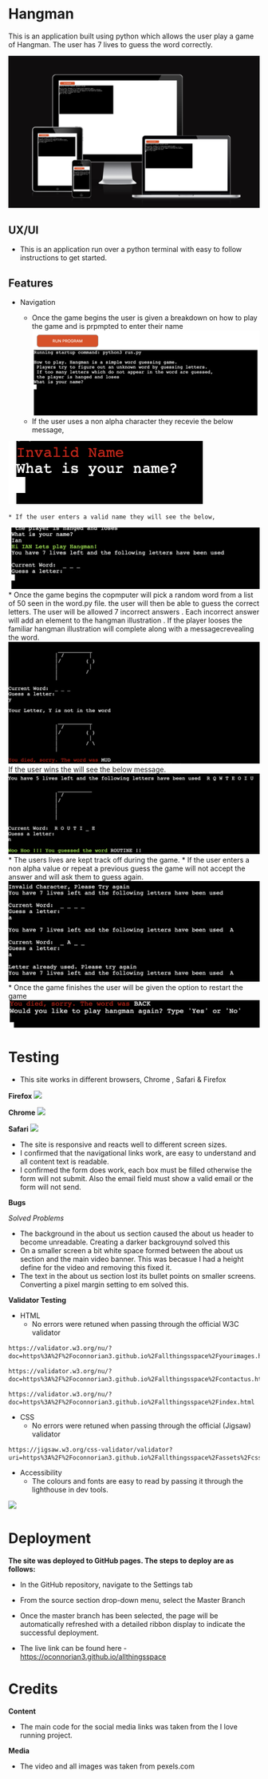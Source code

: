 # Hangman #

This is an application built using python which allows the user play a game of Hangman. The user has 7 lives to guess the word correctly.

![](assets/images/responsivness.png)

## UX/UI ##

   * This is an application run over a python terminal with easy to follow instructions to get started. 

## Features ##

 * Navigation

    * Once the game begins the user is given a breakdown on how to play the game and is prpmpted to enter their name
![](assets/images/startgame.png)
    * If the user uses a non alpha character they recevie the below message,

![](assets/images/invalidname.png)

    * If the user enters a valid name they will see the below,
![](assets/images/validname.png)
    * Once the game begins the copmputer will pick a random word from a list of 50 seen in the word.py file. the user will then be able to guess the correct letters. The user will be allowed 7 incorrect answers . Each incorrect answer will add an element to the hangman illustration . If the player looses the familiar hangman illustration will complete along with a messagecrevealing the word.
    ![](assets/images/loosingmessage.png)
      If the user wins the will see the below message.
![](assets/images/wingame.png)  
    * The users lives are kept track off during the game.
    * If the user enters a non alpha value or repeat a previous guess the game will not accept the answer and will ask them to guess again. 
![](assets/images/errormsg.png)
    * Once the game finishes the user will be given the option to restart the game
![](assets/images/restartgame.png)

 
# Testing #

   * This site works in different browsers, Chrome , Safari & Firefox

   **Firefox**
![](assets/images/screenshotofheader.png)

   **Chrome**
![](assets/images/chromeimage.png)

   **Safari**
![](assets/images/safari.png)

   * The site is responsive and reacts well to different screen sizes.
   * I confirmed that the navigational links work, are easy to understand and all content text is readable.
   * I confirmed the form does work, each box must be filled otherwise the form will not submit. Also the email field must show a valid email or the form will not send.

**Bugs** 

*Solved Problems*

   * The background in the about us section caused the about us header to become unreadable. Creating a darker backgrouynd solved this
   * On a smaller screen a bit white space formed between the about us section and the main video banner. This was becasue I had a height define for the video and removing this fixed it. 
   * The text in the about us section lost its bullet points on smaller screens. Converting a pixel margin setting to em solved this.

**Validator Testing**

* HTML
   * No errors were retuned when passing through the official W3C validator

```
https://validator.w3.org/nu/?doc=https%3A%2F%2Foconnorian3.github.io%2Fallthingsspace%2Fyourimages.html
```
```
https://validator.w3.org/nu/?doc=https%3A%2F%2Foconnorian3.github.io%2Fallthingsspace%2Fcontactus.html
```
```
https://validator.w3.org/nu/?doc=https%3A%2F%2Foconnorian3.github.io%2Fallthingsspace%2Findex.html
```

* CSS
   * No errors were retuned when passing through the official (Jigsaw) validator

```
https://jigsaw.w3.org/css-validator/validator?uri=https%3A%2F%2Foconnorian3.github.io%2Fallthingsspace%2Fassets%2Fcss%2Fstyle.css&profile=css3svg&usermedium=all&warning=1&vextwarning=&lang=en
```
    
* Accessibility
   * The colours and fonts are easy to read by passing it through the lighthouse in dev tools.

![](assets/images/Lighouthouse-score.png)     

# Deployment #

**The site was deployed to GitHub pages. The steps to deploy are as follows:**
   * In the GitHub repository, navigate to the Settings tab
   * From the source section drop-down menu, select the Master Branch
   * Once the master branch has been selected, the page will be automatically refreshed with a detailed ribbon display to indicate the successful deployment.

   * The live link can be found here - https://oconnorian3.github.io/allthingsspace

# Credits #

**Content** 
   * The main code for the social media links was taken from the I love running project.

**Media**

   * The video and all images was taken from pexels.com
